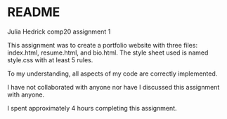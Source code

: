 # README

Julia Hedrick
comp20 assignment 1

This assignment was to create a portfolio website with three files: index.html, resume.html, and bio.html. The style sheet used is named style.css with at least 5 rules.

To my understanding, all aspects of my code are correctly implemented.

I have not collaborated with anyone nor have I discussed this assignment with anyone. 

I spent approximately 4 hours completing this assignment. 